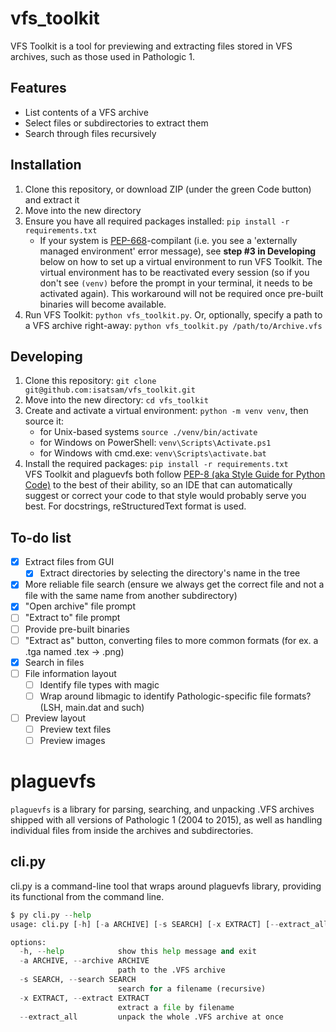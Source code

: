 # vfs_toolkit
VFS Toolkit is a tool for previewing and extracting files stored in VFS archives, such as those used in Pathologic 1.

## Features
- List contents of a VFS archive
- Select files or subdirectories to extract them
- Search through files recursively

## Installation
1. Clone this repository, or download ZIP (under the green Code button) and extract it
2. Move into the new directory
3. Ensure you have all required packages installed: `pip install -r requirements.txt`
    - If your system is [PEP-668](https://peps.python.org/pep-0668/)-compilant (i.e. you see a 'externally managed environment' error message), see **step #3 in Developing** below on how to set up a virtual environment to run VFS Toolkit. The virtual environment has to be reactivated every session (so if you don't see `(venv)` before the prompt in your terminal, it needs to be activated again). This workaround will not be required once pre-built binaries will become available.
4. Run VFS Toolkit: `python vfs_toolkit.py`. Or, optionally, specify a path to a VFS archive right-away: `python vfs_toolkit.py /path/to/Archive.vfs`

## Developing
1. Clone this repository: `git clone git@github.com:isatsam/vfs_toolkit.git`
2. Move into the new directory: `cd vfs_toolkit`
3. Create and activate a virtual environment: `python -m venv venv`, then source it:
   - for Unix-based systems `source ./venv/bin/activate`
   - for Windows on PowerShell: `venv\Scripts\Activate.ps1`
   - for Windows with cmd.exe: `venv\Scripts\activate.bat`
5. Install the required packages: `pip install -r requirements.txt`  
VFS Toolkit and plaguevfs both follow [PEP-8 (aka Style Guide for Python Code)](https://peps.python.org/pep-0008/) to the best of their ability, so an IDE that can automatically suggest or correct your code to that style would probably serve you best. For docstrings, reStructuredText format is used.

## To-do list
- [X] Extract files from GUI
  - [x] Extract directories by selecting the directory's name in the tree
- [X] More reliable file search (ensure we always get the correct file and not a file with the same name from another subdirectory)
- [X] "Open archive" file prompt
- [ ] "Extract to" file prompt
- [ ] Provide pre-built binaries
- [ ] "Extract as" button, converting files to more common formats (for ex. a .tga named .tex -> .png)
- [X] Search in files
- [ ] File information layout
  - [ ] Identify file types with magic
  - [ ] Wrap around libmagic to identify Pathologic-specific file formats? (LSH, main.dat and such)
- [ ] Preview layout
  - [ ] Preview text files
  - [ ] Preview images

# plaguevfs
`plaguevfs` is a library for parsing, searching, and unpacking .VFS archives shipped with all versions of Pathologic 1
(2004 to 2015), as well as handling individual files from inside the archives and subdirectories.
## cli.py
cli.py is a command-line tool that wraps around plaguevfs library, providing its functional from the command line.
```py
$ py cli.py --help
usage: cli.py [-h] [-a ARCHIVE] [-s SEARCH] [-x EXTRACT] [--extract_all]

options:
  -h, --help            show this help message and exit
  -a ARCHIVE, --archive ARCHIVE
                        path to the .VFS archive
  -s SEARCH, --search SEARCH
                        search for a filename (recursive)
  -x EXTRACT, --extract EXTRACT
                        extract a file by filename
  --extract_all         unpack the whole .VFS archive at once
```
